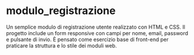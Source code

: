 # modulo_registrazione
Un semplice modulo di registrazione utente realizzato con HTML e CSS. Il progetto include un form responsive con campi per nome, email, password e pulsante di invio. È pensato come esercizio base di front-end per praticare la struttura e lo stile dei moduli web.
